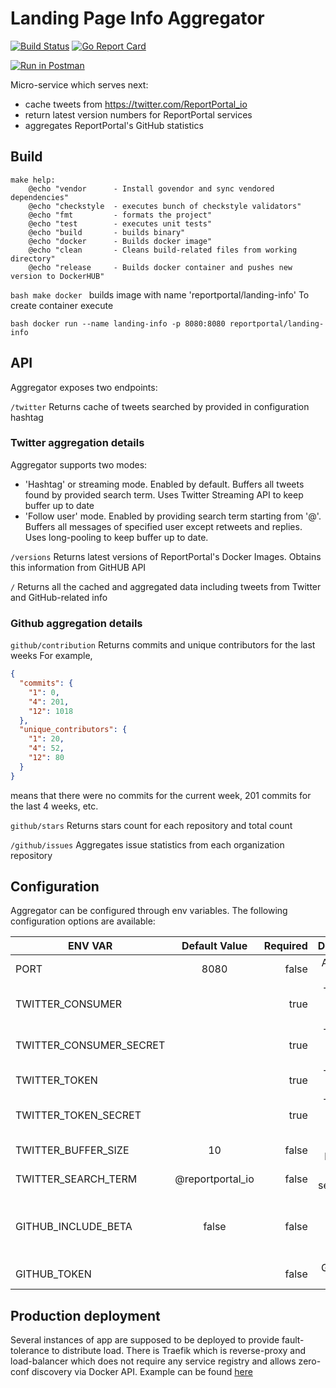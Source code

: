 # Landing Page Info Aggregator

[![Build Status](https://travis-ci.org/reportportal/landing-aggregator.svg?branch=master)](https://travis-ci.org/reportportal/landing-aggregator)
[![Go Report Card](https://goreportcard.com/badge/github.com/reportportal/landing-aggregator)](https://goreportcard.com/report/github.com/reportportal/landing-aggregator)

[![Run in Postman](https://run.pstmn.io/button.svg)](https://app.getpostman.com/run-collection/39ce87bf716162454c2e)

Micro-service which serves next:
* cache tweets from https://twitter.com/ReportPortal_io
* return latest version numbers for ReportPortal services
* aggregates ReportPortal's GitHub statistics

## Build

```
make help:
	@echo "vendor      - Install govendor and sync vendored dependencies"
	@echo "checkstyle  - executes bunch of checkstyle validators"
	@echo "fmt         - formats the project"
	@echo "test        - executes unit tests"
	@echo "build       - builds binary"
	@echo "docker      - Builds docker image"
	@echo "clean       - Cleans build-related files from working directory"
	@echo "release     - Builds docker container and pushes new version to DockerHUB"
```
```bash make docker ``` 
builds image with name 'reportportal/landing-info'
To create container execute 
 
```bash docker run --name landing-info -p 8080:8080 reportportal/landing-info```
 
## API
 
 Aggregator exposes two endpoints:
 
```/twitter```
Returns cache of tweets searched by provided in configuration hashtag

### Twitter aggregation details
Aggregator supports two modes:
* 'Hashtag' or streaming mode. Enabled by default. Buffers all tweets found by provided search term.
Uses Twitter Streaming API to keep buffer up to date
* 'Follow user' mode. Enabled by providing search term starting from '@'. Buffers all messages of specified user except retweets and replies.
Uses long-pooling to keep buffer up to date.
 
```/versions```
Returns latest versions of ReportPortal's Docker Images. Obtains this information from GitHUB API

```/```
Returns all the cached and aggregated data including tweets from Twitter and GitHub-related info

### Github aggregation details
```github/contribution```
Returns commits and unique contributors for the last weeks
For example,
```json
{
  "commits": {
    "1": 0,
    "4": 201,
    "12": 1018
  },
  "unique_contributors": {
    "1": 20,
    "4": 52,
    "12": 80
  }
}
```
means that there were no commits for the current week, 201 commits for the last 4 weeks, etc.


```github/stars```
Returns stars count for each repository and total count

```/github/issues```
Aggregates issue statistics from each organization repository

## Configuration
Aggregator can be configured through env variables. The following configuration options are available:

| ENV VAR                       | Default Value    | Required    | Description                  |
| ------------------------------|:----------------:| -----------:|-----------------------------:|
| PORT                          | 8080             | false       |Application port              |
| TWITTER_CONSUMER              |                  | true        |Twitter API consumer key      |
| TWITTER_CONSUMER_SECRET       |                  | true        |Twitter API consumer secret   |
| TWITTER_TOKEN                 |                  | true        |Twitter API token             |
| TWITTER_TOKEN_SECRET          |                  | true        |Twitter API token  secret|
| TWITTER_BUFFER_SIZE|10|false|Tweets buffer size|
| TWITTER_SEARCH_TERM|@reportportal_io|false|Tweets search term|
| GITHUB_INCLUDE_BETA|false|false|Whether BETA versions should be included|
| GITHUB_TOKEN||false|GitHUB API Token| 

## Production deployment
Several instances of app are supposed to be deployed to provide fault-tolerance to distribute load.
There is Traefik which is reverse-proxy and load-balancer which does not require any service registry and allows zero-conf 
discovery via Docker API. Example can be found [here](docker-compose.yml)
